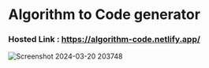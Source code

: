 # Algorithm to Code generator

### Hosted Link : https://algorithm-code.netlify.app/

![Screenshot 2024-03-20 203748](https://github.com/benab04/Algorithm-Code-Generator-Frontend/assets/124769045/d3481dcc-2057-4412-896f-0eed33c5eb2c)


